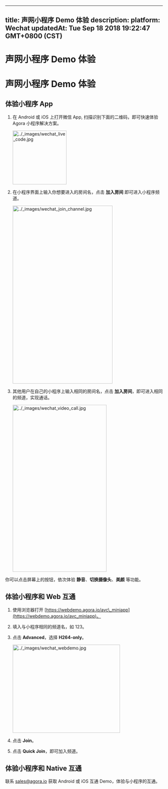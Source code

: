 
---
title: 声网小程序 Demo 体验
description: 
platform: Wechat
updatedAt: Tue Sep 18 2018 19:22:47 GMT+0800 (CST)
---
# 声网小程序 Demo 体验
# 声网小程序 Demo 体验

## 体验小程序 App

1.  在 Android 或 iOS 上打开微信 App, 扫描识别下面的二维码，即可快速体验 Agora 小程序解决方案。

	<img alt="../_images/wechat_live_code.jpg" src="https://web-cdn.agora.io/docs-files/cn/wechat_live_code.jpg" style="width: 172.0px; height: 172.0px;"/>

2.  在小程序界面上输入你想要进入的房间名，点击 **加入房间** 即可进入小程序频道。

	<img alt="../_images/wechat_join_channel.jpg" src="https://web-cdn.agora.io/docs-files/cn/wechat_join_channel.jpg" style="width: 319.2px; height: 569.6px;"/>

3.  其他用户在自己的小程序上输入相同的房间名，点击 **加入房间**，即可进入相同的频道，实现通话。

	<img alt="../_images/wechat_video_call.jpg" src="https://web-cdn.agora.io/docs-files/cn/wechat_video_call.jpg" style="width: 300.0px; height: 533.6px;"/>

你可以点击屏幕上的按钮，依次体验 **静音**、**切换摄像头**、**美颜** 等功能。

## 体验小程序和 Web 互通

1.  使用浏览器打开 [https://webdemo.agora.io/avc\_miniapp](https://webdemo.agora.io/avc_miniapp)。

2.  填入与小程序相同的频道名，如 123。

3.  点击 **Advanced**，选择 **H264-only**。

	<img alt="../_images/wechat_webdemo.jpg" src="https://web-cdn.agora.io/docs-files/cn/wechat_webdemo.jpg" style="width: 343.0px; height: 282.0px;"/>

4.  点击 **Join**。

5.  点击 **Quick Join**，即可加入频道。


## 体验小程序和 Native 互通

联系 [sales@agora.io](mailto:sales@agora.io) 获取 Android 或 iOS 互通 Demo，体验与小程序的互通。


